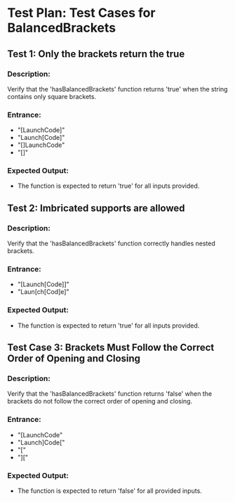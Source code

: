 
# Test Plan: Test Cases for BalancedBrackets

## Test 1: Only the brackets return the true
### Description: 
Verify that the 'hasBalancedBrackets' function returns 'true' when the string contains only square brackets.

### Entrance:
- "[LaunchCode]"
- "Launch[Code]"
- "[]LaunchCode"
- "[]" 

### Expected Output:
- The function is expected to return 'true' for all inputs provided.

## Test 2: Imbricated supports are allowed
### Description:
Verify that the 'hasBalancedBrackets' function correctly handles nested brackets. 

### Entrance:
- "[Launch[Code]]"
- "Laun[ch[Cod]e]"
### Expected Output:
- The function is expected to return 'true' for all inputs provided.

## Test Case 3: Brackets Must Follow the Correct Order of Opening and Closing

### Description:
Verify that the 'hasBalancedBrackets' function returns 'false' when the brackets do not follow the correct order of opening and closing.

### Entrance:
- "[LaunchCode"
- "Launch]Code["
- "["
- "]["

### Expected Output:
- The function is expected to return 'false' for all provided inputs.




